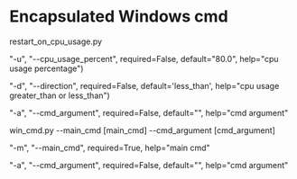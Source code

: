 # Encapsulated Windows cmd
restart_on_cpu_usage.py 

"-u", "--cpu_usage_percent", required=False, default="80.0", help="cpu usage percentage")

"-d", "--direction", required=False, default='less_than', help="cpu usage greater_than or less_than")

"-a", "--cmd_argument", required=False, default="", help="cmd argument"


win_cmd.py --main_cmd [main_cmd] --cmd_argument [cmd_argument]

"-m", "--main_cmd", required=True, help="main cmd"

"-a", "--cmd_argument", required=False, default="", help="cmd argument"
